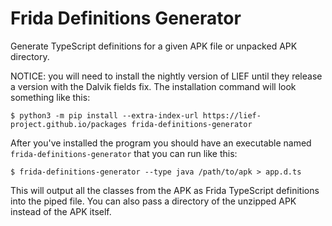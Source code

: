 Frida Definitions Generator
===========================

Generate TypeScript definitions for a given APK file or unpacked APK directory.

NOTICE: you will need to install the nightly version of LIEF until they release
a version with the Dalvik fields fix. The installation command will look
something like this:

    $ python3 -m pip install --extra-index-url https://lief-project.github.io/packages frida-definitions-generator

After you've installed the program you should have an executable named
`frida-definitions-generator` that you can run like this:

    $ frida-definitions-generator --type java /path/to/apk > app.d.ts

This will output all the classes from the APK as Frida TypeScript definitions
into the piped file. You can also pass a directory of the unzipped APK instead
of the APK itself.

